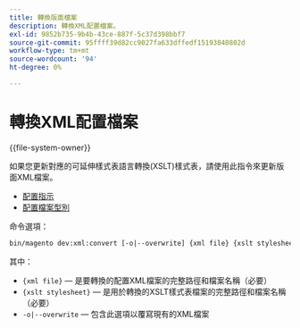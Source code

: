 ```yaml
---
title: 轉換版面檔案
description: 轉換XML配置檔案。
exl-id: 9852b735-9b4b-43ce-887f-5c37d398bbf7
source-git-commit: 95ffff39d82cc9027fa633dffedf15193040802d
workflow-type: tm+mt
source-wordcount: '94'
ht-degree: 0%

---
```


# 轉換XML配置檔案

{{file-system-owner}}

如果您更新對應的可延伸樣式表語言轉換(XSLT)樣式表，請使用此指令來更新版面XML檔案。

- [配置指示](https://developer.adobe.com/commerce/frontend-core/guide/layouts/xml-instructions/)
- [配置檔案型別](https://developer.adobe.com/commerce/frontend-core/guide/layouts/types/)

命令選項：

```bash
bin/magento dev:xml:convert [-o|--overwrite] {xml file} {xslt stylesheet}
```

其中：

- `{xml file}` — 是要轉換的配置XML檔案的完整路徑和檔案名稱（必要）
- `{xslt stylesheet}` — 是用於轉換的XSLT樣式表檔案的完整路徑和檔案名稱（必要）
- `-o|--overwrite` — 包含此選項以覆寫現有的XML檔案
